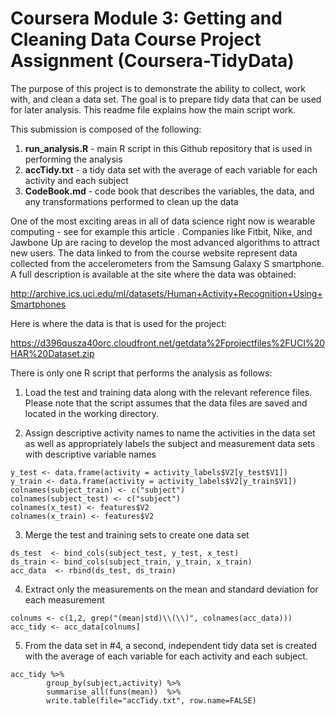 # Coursera Module 3: Getting and Cleaning Data Course Project Assignment (Coursera-TidyData)

The purpose of this project is to demonstrate the ability to collect, work with, and clean a data set. The goal is to prepare tidy data that can be used for later analysis. This readme file explains how the main script work.

This submission is composed of the following:  
1. **run_analysis.R** - main R script in this Github repository that is used in performing the analysis  
2. **accTidy.txt** - a tidy data set with the average of each variable for each activity and each subject
3. **CodeBook.md** - code book that describes the variables, the data, and any transformations performed to clean up the data

One of the most exciting areas in all of data science right now is wearable computing - see for example this article . Companies like Fitbit, Nike, and Jawbone Up are racing to develop the most advanced algorithms to attract new users. The data linked to from the course website represent data collected from the accelerometers from the Samsung Galaxy S smartphone. A full description is available at the site where the data was obtained:

http://archive.ics.uci.edu/ml/datasets/Human+Activity+Recognition+Using+Smartphones

Here is where the data is that is used for the project:

https://d396qusza40orc.cloudfront.net/getdata%2Fprojectfiles%2FUCI%20HAR%20Dataset.zip

There is only one R script that performs the analysis as follows:
1. Load the test and training data along with the relevant reference files.  Please note that the script assumes that the data files are saved and located in the working directory.  
  
2. Assign descriptive activity names to name the activities in the data set as well as appropriately labels the subject and measurement data sets with descriptive variable names  
```
y_test <- data.frame(activity = activity_labels$V2[y_test$V1])  
y_train <- data.frame(activity = activity_labels$V2[y_train$V1])  
colnames(subject_train) <- c("subject")  
colnames(subject_test) <- c("subject")  
colnames(x_test) <- features$V2  
colnames(x_train) <- features$V2
```  
3. Merge the test and training sets to create one data set
```
ds_test  <- bind_cols(subject_test, y_test, x_test)
ds_train <- bind_cols(subject_train, y_train, x_train)
acc_data  <- rbind(ds_test, ds_train)
```  
4. Extract only the measurements on the mean and standard deviation for each measurement  
```
colnums <- c(1,2, grep("(mean|std)\\(\\)", colnames(acc_data)))
acc_tidy <- acc_data[colnums]
```  
5. From the data set in #4, a second, independent tidy data set is created with the average of each variable for each activity and each subject.
``` 
acc_tidy %>%
        group_by(subject,activity) %>%
        summarise_all(funs(mean))  %>%
        write.table(file="accTidy.txt", row.name=FALSE) 
``` 

